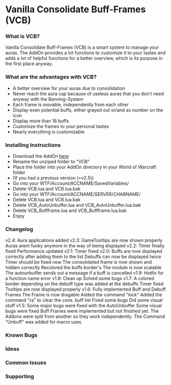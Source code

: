 # Vanilla Consolidate Buff-Frames (VCB) #

### What is VCB? ###

Vanilla Consolidate Buff-Frames (VCB) is a smart system to manage your auras. The AddOn provides a lot functions to customize it to your tastes and adds a lot of helpful functions for a better overview, which is its purpose in the first place anyway.

### What are the advantages with VCB? ###

* A better overview for your auras due to consolidation
* Never reach the aura cap because of useless auras that you don't need anyway with the Banning-System
* Each frame is movable, independently from each other
* Display even potential buffs, either grayed out or/and as number on the icon
* Display more than 16 buffs
* Customize the frames to your personal tastes
* Nearly everything is customizable 

### Installing Instructions ###

* Download the AddOn [here](https://bitbucket.org/Albea/vcb/downloads)
* Rename the unziped folder to "VCB"
* Place the folder into your AddOn directory in your World of Warcraft folder
* (If you had a previous version (<v2.5))
* Go into your WTF/Account/ACCNAME/SavedVariables/
* Delete VCB.lua and VCB.lua.bak
* Go into your WTF/Account/ACCNAME/SERVER/CHARNAME/
* Delete VCB.lua and VCB.lua.bak
* Delete VCB_AutoUnbuffer.lua and VCB_AutoUnbuffer.lua.bak
* Delete VCB_Buffframe.lua and VCB_Buffframe.lua.bak
* Enjoy

### Changelog ###

v2.4:
Aura applications added
v2.3:
GameTooltips are now shown properly
Auras arent funky anymore in the way of being displayed
v2.2:
Timer finally fixed
Performance updated
v2.1:
Timer fixed
v2.0:
Buffs are now displayed correctly after adding them to the list
Debuffs can now be displayed twice
Timer should be fixed now
The consolidated frame is now shown and hidden correctly
Recolored the buffs border's
The module is now scalable
The autounbuffer sends out a message if a buff is cancelled
v1.9:
Hotfix for a function name error
v1.8:
Clean up
Solved some bugs
v1.7:
A colored border depending on the debuff type was added at the debuffs
Timer fixed
Tooltips are now displayed properly
v1.6:
Fully implemented Buff and Debuff Frames
The Frame is now dragable
Added the command "lock"
Added the command "ra" to clear the cons. buff list
Fixed some bugs
Did some visual stuff
v1.5:
Some major bugs were fixed with the AutoUnbuffer
Some visual bugs were fixed
Buff Frames were implemented but not finished yet.
The Addons were split from another so they work independently.
The Command "Unbuff" was added for macro uses.

### Known Bugs ###

### Ideas ###

### Common Issues ###

### Supporting ###